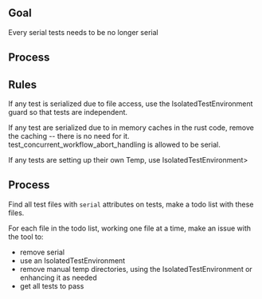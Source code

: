 
## Goal
Every serial tests needs to be no longer serial

## Process

## Rules
If any test is serialized due to file access, use the IsolatedTestEnvironment guard so that tests are independent.

If any test are serialized due to in memory caches in the rust code, remove the caching -- there is no need for it.
test_concurrent_workflow_abort_handling is allowed to be serial.

If any tests are setting up their own Temp, use IsolatedTestEnvironment>

## Process

Find all test files with `serial` attributes on tests, make a todo list with these files.

For each file in the todo list, working one file at a time, make an issue with the tool to:

- remove serial
- use an IsolatedTestEnvironment
- remove manual temp directories, using the IsolatedTestEnvironment or enhancing it as needed
- get all tests to pass

